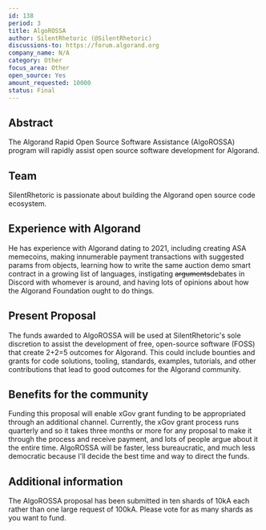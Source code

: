 ```yaml
---
id: 138
period: 3
title: AlgoROSSA
author: SilentRhetoric (@SilentRhetoric)
discussions-to: https://forum.algorand.org
company_name: N/A
category: Other
focus_area: Other
open_source: Yes
amount_requested: 10000
status: Final
---
```


## Abstract

The Algorand Rapid Open Source Software Assistance (AlgoROSSA) program will rapidly assist open source software development for Algorand.

## Team

SilentRhetoric is passionate about building the Algorand open source code ecosystem.

## Experience with Algorand

He has experience with Algorand dating to 2021, including creating ASA memecoins, making innumerable payment transactions with suggested params from objects, learning how to write the same auction demo smart contract in a growing list of languages, instigating ~~arguments~~debates in Discord with whomever is around, and having lots of opinions about how the Algorand Foundation ought to do things.

## Present Proposal

The funds awarded to AlgoROSSA will be used at SilentRhetoric's sole discretion to assist the development of free, open-source software (FOSS) that create 2+2=5 outcomes for Algorand.  This could include bounties and grants for code solutions, tooling, standards, examples, tutorials, and other contributions that lead to good outcomes for the Algorand community.

## Benefits for the community

Funding this proposal will enable xGov grant funding to be appropriated through an additional channel.  Currently, the xGov grant process runs quarterly and so it takes three months or more for any proposal to make it through the process and receive payment, and lots of people argue about it the entire time.  AlgoROSSA will be faster, less bureaucratic, and much less democratic because I'll decide the best time and way to direct the funds.

## Additional information

The AlgoROSSA proposal has been submitted in ten shards of 10kA each rather than one large request of 100kA.  Please vote for as many shards as you want to fund.

